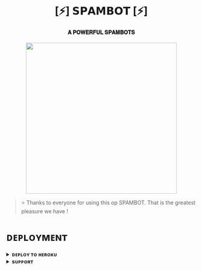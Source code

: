<h1 align="center"><b>[⚡] 𝗦𝗣𝗔𝗠𝗕𝗢𝗧 [⚡]</b></h1>

<h4 align="center"> 𝐀 𝐏𝐎𝐖𝐄𝐑𝐅𝐔𝐋 𝐒𝐏𝐀𝐌𝐁𝐎𝐓𝐒</h4>

<p align="center"><a href="https://t.me/Visible_XD"><img src="https://telegra.ph/file/0b520f40be4bbca3835e2.jpg" width="400"></a></p>


> ⭐️ Thanks to everyone for using this op SPAMBOT. That is the greatest pleasure we have !


# ᴅᴇᴘʟᴏʏᴍᴇɴᴛ


<details>
<summary><b>ᴅᴇᴘʟᴏʏ ᴛᴏ ʜᴇʀᴏᴋᴜ</b></summary>
<br>

[![Deploy](https://www.herokucdn.com/deploy/button.svg)](https://dashboard.heroku.com/new?template=https://github.com/Visiblexd/-Visible_XD.git)

</details>


<details>
<summary><b>sᴜᴘᴘᴏʀᴛ</b></summary>
<br>

<a href="https://t.me/VisibleXsupport"><img src="https://img.shields.io/badge/Join-Telegram%20Channel-red.svg?logo=Telegram"></a>

</details>
